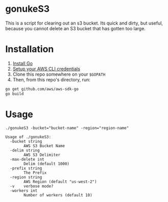 gonukeS3
=============

This is a script for clearing out an s3 bucket.
Its quick and dirty, but useful, because you cannot delete an S3 bucket that has gotten too large.


Installation
============

1. [Install Go](https://golang.org/doc/install)
1. [Setup your AWS CLI credentials](https://docs.aws.amazon.com/cli/latest/userguide/cli-chap-getting-started.html#cli-config-files)
1. Clone this repo somewhere on your `$GOPATH`
1. Then, from this repo's directory, run:

  ```sh
  go get github.com/aws/aws-sdk-go
  go build
  ```

Usage
=====

```
./gonukeS3 -bucket="bucket-name" -region="region-name"
```

```
Usage of ./gonukeS3:
  -bucket string
    	AWS S3 Bucket Name
  -delim string
    	AWS S3 Delimiter
  -max-delete int
    	Delim (default 1000)
  -prefix string
    	The Prefix
  -region string
    	AWS Region (default "us-west-2")
  -v	verbose mode?
  -workers int
    	Number of workers (default 10)
```
